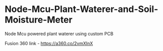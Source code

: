 # Node-Mcu-Plant-Waterer-and-Soil-Moisture-Meter
Node Mcu powered plant waterer using custom PCB

Fusion 360 link - https://a360.co/2vmXInX
